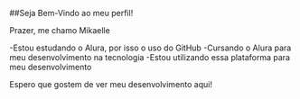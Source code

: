 ##Seja Bem-Vindo ao meu perfil!

Prazer, me chamo Mikaelle

 -Estou estudando o Alura, por isso o uso do GitHub 
 -Cursando o Alura para meu desenvolvimento na tecnologia 
 -Estou utilizando essa plataforma para meu desenvolvimento

Espero que gostem de ver meu desenvolvimento aqui!



